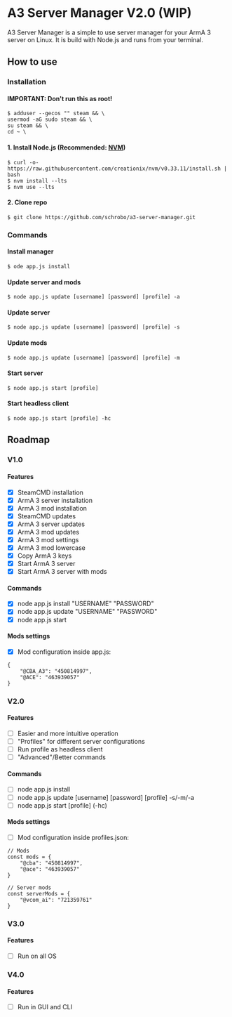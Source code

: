 # A3 Server Manager V2.0 (WIP)

A3 Server Manager is a simple to use server manager for your ArmA 3 server on Linux. It is build with Node.js and runs from your terminal.

## How to use

### Installation

#### IMPORTANT: Don't run this as root!

```
$ adduser --gecos "" steam && \
usermod -aG sudo steam && \
su steam && \
cd ~ \
```

#### 1. Install Node.js (Recommended: [NVM](https://github.com/creationix/nvm#install-script))

```
$ curl -o- https://raw.githubusercontent.com/creationix/nvm/v0.33.11/install.sh | bash
$ nvm install --lts
$ nvm use --lts
```

#### 2. Clone repo

```
$ git clone https://github.com/schrobo/a3-server-manager.git
```

### Commands

#### Install manager

```
$ ode app.js install
```

#### Update server and mods

```
$ node app.js update [username] [password] [profile] -a
```

#### Update server

```
$ node app.js update [username] [password] [profile] -s
```

#### Update mods

```
$ node app.js update [username] [password] [profile] -m
```

#### Start server

```
$ node app.js start [profile]
```

#### Start headless client

```
$ node app.js start [profile] -hc
```

## Roadmap

### V1.0

#### Features

- [X] SteamCMD installation
- [X] ArmA 3 server installation
- [X] ArmA 3 mod installation
- [X] SteamCMD updates
- [X] ArmA 3 server updates
- [X] ArmA 3 mod updates
- [X] ArmA 3 mod settings
- [X] ArmA 3 mod lowercase
- [X] Copy ArmA 3 keys
- [X] Start ArmA 3 server
- [X] Start ArmA 3 server with mods

#### Commands

- [X] node app.js install "USERNAME" "PASSWORD"
- [X] node app.js update "USERNAME" "PASSWORD"
- [X] node app.js start

#### Mods settings

- [X] Mod configuration inside app.js:

```
{
    "@CBA_A3": "450814997",
    "@ACE": "463939057"
}
```

### V2.0

#### Features

- [ ] Easier and more intuitive operation
- [ ] "Profiles" for different server configurations
- [ ] Run profile as headless client
- [ ] "Advanced"/Better commands

#### Commands

- [ ] node app.js install
- [ ] node app.js update [username] [password] [profile] -s/-m/-a
- [ ] node app.js start [profile] (-hc)

#### Mods settings

- [ ] Mod configuration inside profiles.json:

```
// Mods
const mods = {
    "@cba": "450814997",
    "@ace": "463939057"
}

// Server mods
const serverMods = {
    "@vcom_ai": "721359761"
}
```

### V3.0

#### Features

- [ ] Run on all OS

### V4.0

#### Features

- [ ] Run in GUI and CLI
